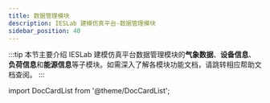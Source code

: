 ```yaml
---
title: 数据管理模块
description: IESLab 建模仿真平台-数据管理模块
sidebar_position: 40
---
```



:::tip
本节主要介绍 IESLab 建模仿真平台数据管理模块的**气象数据**、**设备信息**、**负荷信息**和**能源信息**等子模块。如需深入了解各模块功能文档，请跳转相应帮助文档查阅。
:::


import DocCardList from '@theme/DocCardList';

<DocCardList />